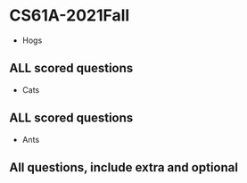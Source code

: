 # CS61A-2021Fall
+ Hogs
## ALL scored questions
+ Cats
## ALL scored questions
+ Ants
## All questions, include extra and optional
